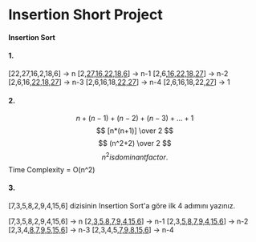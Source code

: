 # Insertion Short Project
#### Insertion Sort
#### 1.
[22,27,16,2,18,6] -> n
[2,<u>27,16,22,18,6</u>] -> n-1
[2,6,<u>16,22,18,27</u>] -> n-2
[2,6,16,<u>22,18,27</u>] -> n-3
[2,6,16,18,<u>22,27</u>] -> n-4
[2,6,16,18,22,<u>27</u>] -> 1

#### 2.
$$ n+(n-1)+(n-2)+(n-3)+...+1 $$ 
$$ [n*(n+1)] \over 2 $$ 
$$ (n^2+2) \over 2 $$ 
$$ n^2 is dominant factor. $$ 
Time Complexity = O(n^2)

#### 3.
[7,3,5,8,2,9,4,15,6] dizisinin Insertion Sort'a göre ilk 4 adımını yazınız.

[7,3,5,8,2,9,4,15,6] -> n
[2,<u>3,5,8,7,9,4,15,6</u>] -> n-1
[2,3,<u>5,8,7,9,4,15,6</u>] -> n-2
[2,3,4,<u>8,7,9,5,15,6</u>] -> n-3
[2,3,4,5,<u>7,9,8,15,6</u>] -> n-4
